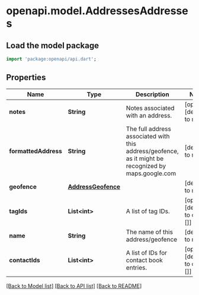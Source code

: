 # openapi.model.AddressesAddresses

## Load the model package
```dart
import 'package:openapi/api.dart';
```

## Properties
Name | Type | Description | Notes
------------ | ------------- | ------------- | -------------
**notes** | **String** | Notes associated with an address. | [optional] [default to null]
**formattedAddress** | **String** | The full address associated with this address/geofence, as it might be recognized by maps.google.com | [default to null]
**geofence** | [**AddressGeofence**](AddressGeofence.md) |  | [default to null]
**tagIds** | **List&lt;int&gt;** | A list of tag IDs. | [optional] [default to const []]
**name** | **String** | The name of this address/geofence | [default to null]
**contactIds** | **List&lt;int&gt;** | A list of IDs for contact book entries. | [optional] [default to const []]

[[Back to Model list]](../README.md#documentation-for-models) [[Back to API list]](../README.md#documentation-for-api-endpoints) [[Back to README]](../README.md)



